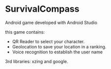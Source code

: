 # SurvivalCompass
Android game developed with Android Studio

this game contains:
- QR Reader to select your character.
- Geolocation to save your location in a ranking.
- Voice recognition to establish the user name

3rd libraries: xzing and google.

